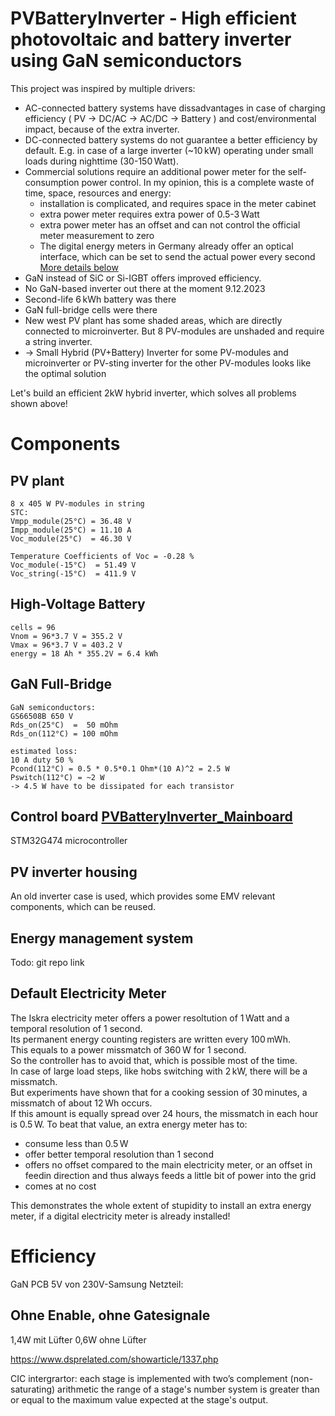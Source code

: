 
# PVBatteryInverter - High efficient photovoltaic and battery inverter using GaN semiconductors
This project was inspired by multiple drivers:
 * AC-connected battery systems have dissadvantages in case of charging efficiency ( PV -> DC/AC -> AC/DC -> Battery ) and cost/environmental impact, because of the extra inverter.
 * DC-connected battery systems do not guarantee a better efficiency by default. E.g. in case of a large inverter (~10 kW) operating under small loads during nighttime (30-150 Watt).
 * Commercial solutions require an additional power meter for the self-consumption power control. In my opinion, this is a complete waste of time, space, resources and energy:
   * installation is complicated, and requires space in the meter cabinet
   * extra power meter requires extra power of 0.5-3 Watt
   * extra power meter has an offset and can not control the official meter measurement to zero
   * The digital energy meters in Germany already offer an optical interface, which can be set to send the actual power every second  [More details below](#head_electricityMeter)
 * GaN instead of SiC or Si-IGBT offers improved efficiency.
 * No GaN-based inverter out there at the moment 9.12.2023
 * Second-life 6 kWh battery was there
 * GaN full-bridge cells were there
 * New west PV plant has some shaded areas, which are directly connected to microinverter. But 8 PV-modules are unshaded and require a string inverter.
 * -> Small Hybrid (PV+Battery) Inverter for some PV-modules and microinverter or PV-sting inverter for the other PV-modules looks like the optimal solution


Let's build an efficient 2kW hybrid inverter, which solves all problems shown above!


# Components

## PV plant
```
8 x 405 W PV-modules in string
STC:
Vmpp_module(25°C) = 36.48 V
Impp_module(25°C) = 11.10 A
Voc_module(25°C)  = 46.30 V

Temperature Coefficients of Voc = -0.28 %
Voc_module(-15°C)  = 51.49 V
Voc_string(-15°C)  = 411.9 V
```

## High-Voltage Battery
```
cells = 96
Vnom = 96*3.7 V = 355.2 V
Vmax = 96*3.7 V = 403.2 V
energy = 18 Ah * 355.2V = 6.4 kWh
```

## GaN Full-Bridge
```
GaN semiconductors:
GS66508B 650 V
Rds_on(25°C)  =  50 mOhm
Rds_on(112°C) = 100 mOhm

estimated loss:
10 A duty 50 %
Pcond(112°C) = 0.5 * 0.5*0.1 Ohm*(10 A)^2 = 2.5 W
Pswitch(112°C) = ~2 W
-> 4.5 W have to be dissipated for each transistor 
```

## Control board [PVBatteryInverter_Mainboard](PVBatteryInverter_Mainboard)
STM32G474 microcontroller

## PV inverter housing
An old inverter case is used, which provides some EMV relevant components, which can be reused.

## Energy management system
Todo: git repo link

## <a name="head_electricityMeter"></a>Default Electricity Meter

The Iskra electricity meter offers a power resoltution of 1 Watt and a temporal resolution of 1 second.  
Its permanent energy counting registers are written every 100 mWh.  
This equals to a power missmatch of 360 W for 1 second.  
So the controller has to avoid that, which is possible most of the time.  
In case of large load steps, like hobs switching with 2 kW, there will be a missmatch.  
But experiments have shown that for a cooking session of 30 minutes, a missmatch of about 12 Wh occurs.  
If this amount is equally spread over 24 hours, the missmatch in each hour is 0.5 W.
To beat that value, an extra energy meter has to:
  * consume less than 0.5 W
  * offer better temporal resolution than 1 second
  * offers no offset compared to the main electricity meter, or an offset in feedin direction and thus always feeds a little bit of power into the grid
  * comes at no cost

This demonstrates the whole extent of stupidity to install an extra energy meter, if a digital electricity meter is already installed!


# Efficiency


GaN PCB 
5V von 230V-Samsung Netzteil:
## Ohne Enable, ohne Gatesignale
1,4W mit Lüfter
0,6W ohne Lüfter


https://www.dsprelated.com/showarticle/1337.php

CIC intergrartor:
each stage is implemented with two’s complement (non-saturating) arithmetic
the range of a stage's number system is greater than or equal to the maximum value expected at the stage's output.





